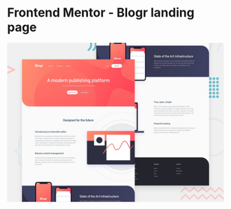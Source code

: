 # Frontend Mentor - Blogr landing page

![Design preview for the Blogr landing page coding challenge](./design/desktop-preview.jpg)